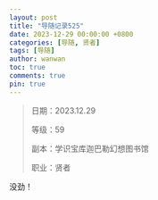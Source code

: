 ```yaml
---
layout: post
title: "导随记录525"
date: 2023-12-29 00:00:00 +0800
categories: [导随, 贤者]
tags: [导随]
author: wanwan
toc: true
comments: true
pin: true
---
```

> 日期：2023.12.29
>
> 等级：59
>
> 副本：学识宝库迦巴勒幻想图书馆
>
> 职业：贤者

没劲！